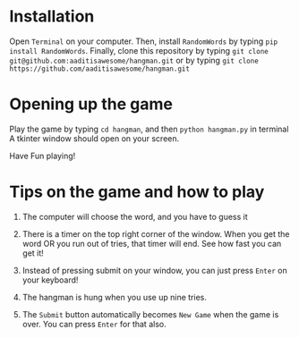 # Installation
Open `Terminal` on your computer. 
Then, install `RandomWords` by typing `pip install RandomWords`. 
Finally, clone this repository by typing `git clone git@github.com:aaditisawesome/hangman.git` or by typing `git clone https://github.com/aaditisawesome/hangman.git`

# Opening up the game
Play the game by typing `cd hangman`, and then `python hangman.py` in terminal
A tkinter window should open on your screen.

Have Fun playing!
# Tips on the game and how to play
1. The computer will choose the word, and you have to guess it

2. There is a timer on the top right corner of the window. When you get the word OR you run out of tries, that timer will end. See how fast you can get it!

3. Instead of pressing submit on your window, you can just press `Enter` on your keyboard!

4. The hangman is hung when you use up nine tries.

5. The `Submit` button automatically becomes `New Game` when the game is over. You can press `Enter` for that also.
